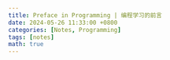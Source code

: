 ```yaml
---
title: Preface in Programming | 编程学习的前言
date: 2024-05-26 11:33:00 +0800
categories: [Notes, Programming]
tags: [notes]
math: true
---
```


